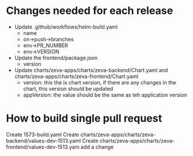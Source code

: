# Changes needed for each release
* Update .github/workflows/helm-build.yaml
    * name
    * on->push->branches
    * env->PR_NUMBER
    * env->VERSION
* Update the frontend/package.json
    * version
* Update charts/zeva-apps/charts/zeva-backend/Chart.yaml and charts/zeva-apps/charts/zeva-frontend/Chart.yaml
    * version: this the is chart version, if there are any changes in the chart, this version should be updated
    * appVersion: the value should be the same as teh application version

# How to build single pull request

Create 1573-build.yaml
Create charts/zeva-apps/charts/zeva-backend/values-dev-1513.yaml
Create charts/zeva-apps/charts/zeva-frontend/values-dev-1513.yam
add a change

